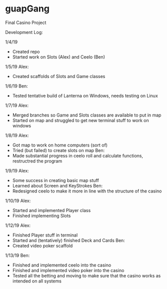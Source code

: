 # guapGang
Final Casino Project

Development Log:

1/4/19
- Created repo
- Started work on Slots (Alex) and Ceelo (Ben)

1/5/19
Alex:
- Created scaffolds of Slots and Game classes

1/6/19
Ben:
- Tested tentative build of Lanterna on Windows, needs testing on Linux

1/7/19
Alex:
- Merged branches so Game and Slots classes are available to put in map
- Started on map and struggled to get new terminal stuff to work on windows

1/8/19
Alex:
- Got map to work on home computers (sort of)
- Tried (but failed) to create slots on map
Ben:
- Made substantial progress in ceelo roll and calculate functions, restructred the program

1/9/19
Alex:
- Some success in creating basic map stuff
- Learned about Screen and KeyStrokes
Ben:
- Redesigned ceelo to make it more in line with the structure of the casino

1/10/19
Alex:
- Started and implemented Player class
- Finished implementing Slots

1/12/19
Alex:
- Finished Player stuff in terminal
- Started and (tentatively) finished Deck and Cards
Ben:
- Created video poker scaffold

1/13/19
Ben:
- Finished and implemented ceelo into the casino
- Finished and implemented video poker into the casino
- Tested all the betting and moving to make sure that the casino works as intended on all systems

